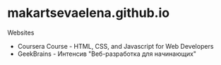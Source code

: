 # makartsevaelena.github.io
Websites
- Coursera Course - HTML, CSS, and Javascript for Web Developers
- GeekBrains - Интенсив "Веб-разработка для начинающих"
